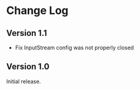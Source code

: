 Change Log
=========

Version 1.1
----------------------------
* Fix InputStream config was not properly closed

Version 1.0
----------------------------

Initial release.
